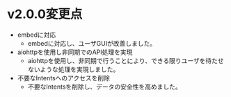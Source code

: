 # v2.0.0変更点
- embedに対応
  - embedに対応し、ユーザGUIが改善しました。
- aiohttpを使用し非同期でのAPI処理を実現
  - aiohttpを使用し、非同期で行うことにより、できる限りユーザを待たせないような処理を実現しました。
- 不要なIntentsへのアクセスを削除
  - 不要なIntentsを削除し、データの安全性を高めました。
   
